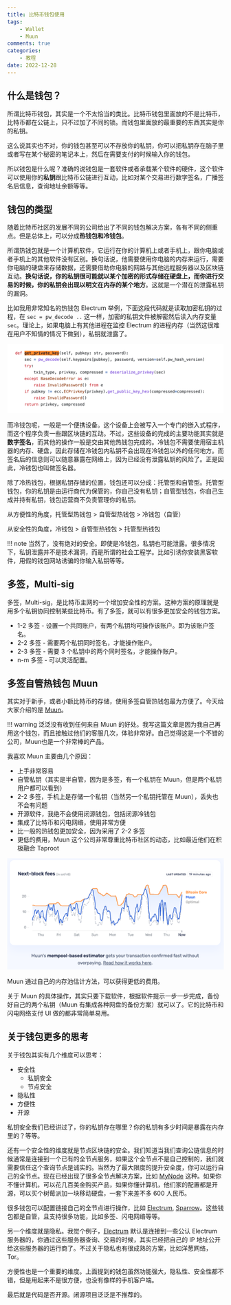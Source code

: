 ```yaml
---
title: 比特币钱包使用
tags:
    - Wallet
    - Muun
comments: true
categories: 
    - 教程
date: 2022-12-28
---
```


## 什么是钱包？

所谓比特币钱包，其实是一个不太恰当的类比。比特币钱包里面放的不是比特币，比特币都在公链上，只不过加了不同的锁。而钱包里面放的最重要的东西其实是你的私钥。

这么说其实也不对，你的钱包甚至可以不存放你的私钥，你可以把私钥存在脑子里或者写在某个秘密的笔记本上，然后在需要支付的时候输入你的钱包。

所以钱包是什么呢？准确的说钱包是一套软件或者承载某个软件的硬件，这个软件可以使用你的**私钥**跟比特币公链进行互动，比如对某个交易进行数字签名，广播签名后信息，查询地址余额等等。

## 钱包的类型

随着比特币社区的发展不同的公司给出了不同的钱包解决方案，各有不同的侧重点。但是总体上，可以分成**热钱包和冷钱包**。

所谓热钱包就是一个计算机软件，它运行在你的计算机上或者手机上，跟你电脑或者手机上的其他软件没有区别。换句话说，他需要使用你电脑的内存来运行，需要你电脑的硬盘来存储数据，还需要借助你电脑的网路与其他远程服务器以及区块链互动。**换句话说，你的私钥很可能就以某个加密的形式存储在硬盘上，而你进行交易的时候，你的私钥会出现以明文在内存的某个地方**。这就是一个潜在的泄露私钥的漏洞。

比如我用非常知名的热钱包 Electrum 举例，下面这段代码就是读取加密私钥的过程，在 `sec = pw_decode ..` 这一样，加密的私钥文件被解密然后读入内存变量 `sec`。理论上，如果电脑上有其他进程在监控 Electrum 的进程内存（当然这很难在用户不知情的情况下做到），私钥就泄露了。

![20221230111143](https://raw.githubusercontent.com/wangzhe3224/pic_repo/master/images/20221230111143.png)

而冷钱包呢，一般是一个便携设备。这个设备上会被写入一个专门的嵌入式程序，而这个程序负责一些跟区块链的互动。不过，这些设备的完成的主要功能其实就是**数字签名**，而其他的操作一般是交由其他热钱包完成的。冷钱包不需要使用宿主机器的内存、硬盘，因此存储在冷钱包内私钥不会出现在冷钱包以外的任何地方。而签名后的信息则可以随意暴露在网络上，因为已经没有泄露私钥的风险了。正是因此，冷钱包也叫做签名器。

除了冷热钱包，根据私钥存储的位置，钱包还可以分成：托管型和自管型。托管型钱包，你的私钥是由运行商代为保管的，你自己没有私钥；自管型钱包，你自己生成并持有私钥，钱包运营商不负责管理你的私钥。

从方便性的角度，托管型热钱包 > 自管型热钱包 > 冷钱包（自管）

从安全性的角度，冷钱包 > 自管型热钱包 > 托管型热钱包

!!! note
    当然了，没有绝对的安全。即使是冷钱包，私钥也可能泄露。很多情况下，私钥泄露并不是技术漏洞，而是所谓的社会工程学。比如引诱你安装黑客软件，用假的钱包网站诱骗的你输入私钥等等。

## 多签，Multi-sig

多签，Multi-sig，是比特币主网的一个增加安全性的方案。这种方案的原理就是用多个私钥协同控制某些比特币。有了多签，就可以有很多更加安全的钱包方案。

- 1-2 多签 - 设置一个共同账户，有两个私钥均可操作该账户。即为该账户签名。
- 2-2 多签 - 需要两个私钥同时签名，才能操作账户。
- 2-3 多签 - 需要 3 个私钥中的两个同时签名，才能操作账户。
- n-m 多签 - 可以灵活配置。

## 多签自管热钱包 Muun

其实对于新手，或者小额比特币的存储，使用多签自管热钱包最为方便了。今天给大家介绍的是 [Muun](https://muun.com/)。

!!! warning
    泛泛没有收到任何来自 Muun 的好处。我写这篇文章是因为我自己再用这个钱包，而且接触过他们的客服几次，体验非常好。自己觉得这是一个不错的公司，Muun也是一个非常棒的产品。

我喜欢 Muun 主要由几个原因：

- 上手非常容易
- 自管私钥（其实是半自管，因为是多签，有一个私钥在 Muun，但是两个私钥用户都可以看到）
- 2-2 多签，手机上是存储一个私钥（当然另一个私钥托管在 Muun），丢失也不会有问题
- 开源软件，我绝不会使用闭源钱包，包括闭源冷钱包
- 集成了比特币和闪电网络，使用非常方便
- 比一般的热钱包更加安全，因为采用了 2-2 多签
- 更低的费用，Muun 这个公司非常尊重比特币社区的动态，比如最近他们在积极融合 Taproot

![20221229205347](https://raw.githubusercontent.com/wangzhe3224/pic_repo/master/images/20221229205347.png)

Muun 通过自己的内存池估计方法，可以获得更低的费用。

关于 Muun 的具体操作，其实只要下载软件，根据软件提示一步一步完成，备份好自己的两个私钥（Muun 有集成各种网盘的备份方案）就可以了。它的比特币和闪电网络支付 UI 做的都非常简单易用。

## 关于钱包更多的思考

关于钱包其实有几个维度可以思考：

- 安全性
    - 私钥安全
    - 节点安全
- 隐私性
- 方便性
- 开源

私钥安全我们已经讲过了，你的私钥存在哪里？你的私钥有多少时间是暴露在内存里的？等等。

还有一个安全性的维度就是节点区块链的安全。我们知道当我们查询公链信息的时候通常是连接到一个已有的全节点服务，如果这个全节点不是自己控制的，我们就需要信任这个查询节点是诚实的。当然为了最大限度的提升安全度，你可以运行自己的全节点。现在已经出现了很多全节点解决方案，比如 [MyNode](https://mynodebtc.com/) 这种。如果你不懂计算机，可以花几百美金购买产品，如果你懂计算机，他们家的配置都是开源，可以买个树莓派加一块移动硬盘，一套下来差不多 600 人民币。

很多钱包可以配置链接自己的全节点进行操作，比如 [Electrum](https://electrum.org/#home), [Sparrow](https://sparrowwallet.com/)。这些钱包都是自管，且支持很多功能，比如多签、闪电网络等等。

另一个维度就是隐私。我觉个例子，[Electrum](https://electrum.org/#home) 默认是连接到一些公认 Electrum 服务器的，你通过这些服务器查询、交易的时候，其实已经把自己的 IP 地址公开给这些服务器的运行商了。不过关于隐私也有很成熟的方案，比如洋葱网络，Tor。

方便性也是一个重要的维度。上面提到的钱包虽然功能强大，隐私性、安全性都不错，但是用起来不是很方便，也没有像样的手机客户端。

最后就是代码是否开源。闭源项目泛泛是不推荐的。

